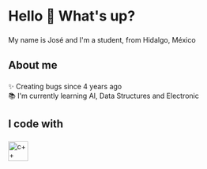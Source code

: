 <h1 align="left">Hello 👋 What's up?</h1>

###

<p align="left">My name is José and I'm a student, from Hidalgo, México</p>

###

<h2 align="left">About me</h2>

###

<p align="left">✨ Creating bugs since 4 years ago<br>📚 I'm currently learning AI, Data Structures and Electronic<br>

###

<h2 align="left">I code with</h2>

###

<div align="left">
  <img src="https://cdn.jsdelivr.net/gh/devicons/devicon/icons/javascript/c++.svg" height="40" alt="c++ logo"  />
  <img width="12" />
</div>

###
